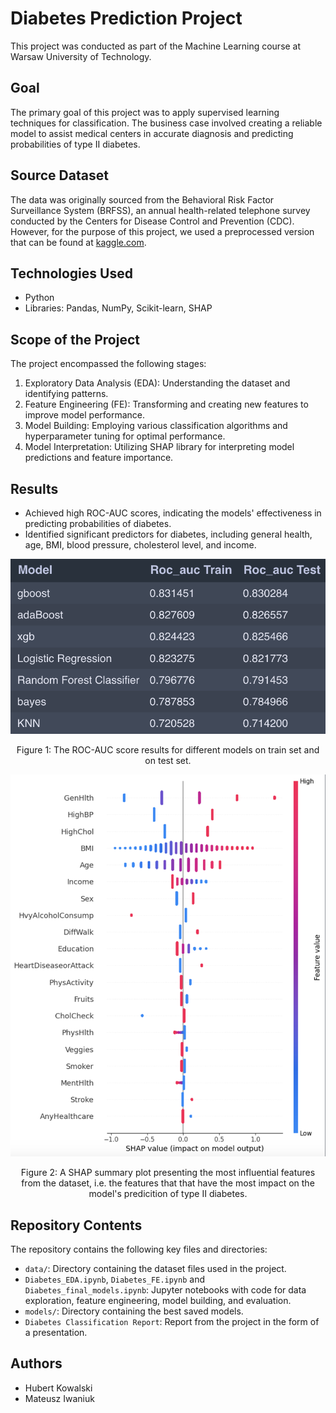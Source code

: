 # Diabetes Prediction Project

This project was conducted as part of the Machine Learning course at Warsaw University of Technology.

## Goal
The primary goal of this project was to apply supervised learning techniques for classification. The business case involved creating a reliable model to assist medical centers in accurate diagnosis and predicting probabilities of type II diabetes.

## Source Dataset
The data was originally sourced from the Behavioral Risk Factor Surveillance System (BRFSS), an annual health-related telephone survey conducted by the Centers for Disease Control and Prevention (CDC). However, for the purpose of this project, we used a preprocessed version that can be found at [kaggle.com](https://www.kaggle.com/datasets/alexteboul/diabetes-health-indicators-dataset/data).

## Technologies Used
- Python
- Libraries: Pandas, NumPy, Scikit-learn, SHAP

## Scope of the Project
The project encompassed the following stages:
1. Exploratory Data Analysis (EDA): Understanding the dataset and identifying patterns.
2. Feature Engineering (FE): Transforming and creating new features to improve model performance.
3. Model Building: Employing various classification algorithms and hyperparameter tuning for optimal performance.
4. Model Interpretation: Utilizing SHAP library for interpreting model predictions and feature importance.

## Results
- Achieved high ROC-AUC scores, indicating the models' effectiveness in predicting probabilities of diabetes.
- Identified significant predictors for diabetes, including general health, age, BMI, blood pressure, cholesterol level, and income.

<div align="center">
  <img src="images/table_results_diabetes.png" alt="Table of results" width="600">
  <p>Figure 1: The ROC-AUC score results for different models on train set and on test set.</p>
</div>

<div align="center">
  <img src="images/shap_diabetes.png" alt="Shap plot" width="600">
  <p>Figure 2: A SHAP summary plot presenting the most influential features from the dataset, i.e. the features that that have the most impact on the model's predicition of type II diabetes.</p>
</div>


## Repository Contents
The repository contains the following key files and directories:
- `data/`: Directory containing the dataset files used in the project.
- `Diabetes_EDA.ipynb`, `Diabetes_FE.ipynb` and `Diabetes_final_models.ipynb`: Jupyter notebooks with code for data exploration, feature engineering, model building, and evaluation.
- `models/`: Directory containing the best saved models.
- `Diabetes Classification Report`: Report from the project in the form of a presentation.

## Authors
- Hubert Kowalski
- Mateusz Iwaniuk

